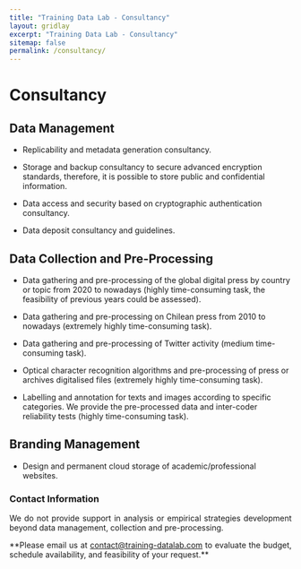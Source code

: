```yaml
---
title: "Training Data Lab - Consultancy"
layout: gridlay
excerpt: "Training Data Lab - Consultancy"
sitemap: false
permalink: /consultancy/
---
```


# Consultancy

## Data Management

- Replicability and metadata generation consultancy.

-	Storage and backup consultancy to secure advanced encryption standards, therefore, it is possible to store public and confidential information.

-	Data access and security based on cryptographic authentication consultancy.

-	Data deposit consultancy and guidelines.

## Data Collection and Pre-Processing

-	Data gathering and pre-processing of the global digital press by country or topic from 2020 to nowadays (highly time-consuming task, the feasibility of previous years could be assessed).

-	Data gathering and pre-processing on Chilean press from 2010 to nowadays (extremely highly time-consuming task).

-	Data gathering and pre-processing of Twitter activity (medium time-consuming task).

-	Optical character recognition algorithms and pre-processing of press or archives digitalised files (extremely highly time-consuming task).

- Labelling and annotation for texts and images according to specific categories. We provide the pre-processed data and inter-coder reliability tests (highly time-consuming task).

## Branding Management
-	Design and permanent cloud storage of academic/professional websites.

### Contact Information

<p align=" justify">We do not provide support in analysis or empirical strategies development beyond data management, collection and pre-processing.</p>

<p align=" justify">**Please email us at <a href="mailto:contact@training-datalab.com">contact@training-datalab.com</a> to evaluate the budget, schedule availability, and feasibility of your request.**</p>
<br />
